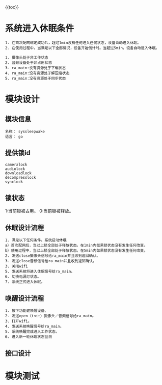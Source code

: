 
{{toc}}

# 系统进入休眠条件

~~~
1. 在首次配网绑定成功后，超过1min没有任何进入任何状态，设备自动进入休眠。
2. 在使用过程中，当满足以下全部情况，设备开始倒计时。当超过5min，设备自动进入休眠。
~~~

~~~
1. 摄像头处于非工作状态
2. 音频设备处于非占用状态
3. ra_main:没有资源处于下载状态
4. ra_main:没有资源处于解压缩状态
5. ra_main:没有资源处于同步状态
~~~

# 模块设计

## 模块信息

~~~
名称： syssleepwake
语言： go
~~~

## 提供锁id

~~~
cameralock
audiolock
downloadlock
decompresslock
synclock
~~~

## 锁状态

1:当前锁被占用。
0:当前锁被释放。

## 休眠设计流程

~~~
1. 满足以下任何条件。系统启动休眠
a）首次配网后，当以上锁全部处于释放状态。在1min内如果锁状态没有发生任何改变。
b）使用过程中，当以上锁全部处于释放状态。在5min内如果锁状态没有发生任何改变。
2. 发送close摄像头信号给ra_main并且收到返回确认。
3. 发送close音频信号给ra_main并且收到返回确认。
3. 关闭wifi
5. 发送系统将进入休眠信号给ra_main。
6. 切换电源灯状态。
7. 系统正式进入休眠。
~~~

## 唤醒设计流程

~~~
1. 按下功能健唤醒设备。
2. 发送open（init）摄像头／音频信号给ra_main。
3. 打开wifi。
4. 发送系统唤醒信号给ra_main。
5. 系统唤醒完成进入工作状态。
6. 进入新一轮休眠状态监测
~~~

## 接口设计

###

# 模块测试
